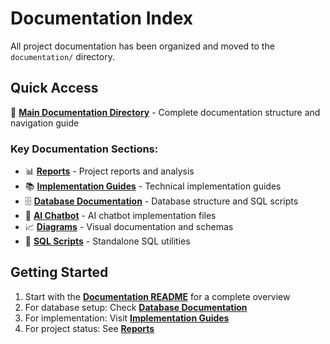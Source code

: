 # Documentation Index

All project documentation has been organized and moved to the `documentation/` directory.

## Quick Access

📁 **[Main Documentation Directory](./documentation/README.md)** - Complete documentation structure and navigation guide

### Key Documentation Sections:

- 📊 **[Reports](./documentation/reports/)** - Project reports and analysis
- 📚 **[Implementation Guides](./documentation/guides/)** - Technical implementation guides
- 🗄️ **[Database Documentation](./documentation/database/)** - Database structure and SQL scripts
- 🤖 **[AI Chatbot](./documentation/ai-chatbot/)** - AI chatbot implementation files
- 📈 **[Diagrams](./documentation/diagrams/)** - Visual documentation and schemas
- 📜 **[SQL Scripts](./documentation/sql-scripts/)** - Standalone SQL utilities

## Getting Started

1. Start with the **[Documentation README](./documentation/README.md)** for a complete overview
2. For database setup: Check **[Database Documentation](./documentation/database/)**
3. For implementation: Visit **[Implementation Guides](./documentation/guides/)**
4. For project status: See **[Reports](./documentation/reports/)**